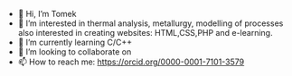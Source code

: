 - 👋 Hi, I’m Tomek
- 👀 I’m interested in thermal analysis, metallurgy, modelling of processes also
     interested in creating websites: HTML,CSS,PHP and e-learning.
- 🌱 I’m currently learning C/C++
- 💞️ I’m looking to collaborate on 
- 📫 How to reach me: https://orcid.org/0000-0001-7101-3579

<!---
tkargul/tkargul is a ✨ special ✨ repository because its `README.md` (this file) appears on your GitHub profile.
You can click the Preview link to take a look at your changes.
--->
